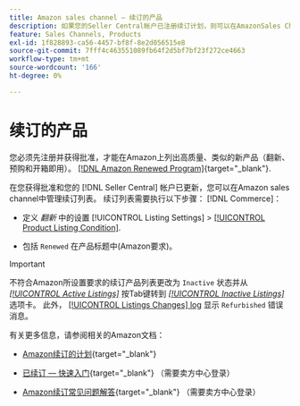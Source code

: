 ```yaml
---
title: Amazon sales channel — 续订的产品
description: 如果您的Seller Central帐户已注册续订计划，则可以在AmazonSales Channel中管理续订的列表。
feature: Sales Channels, Products
exl-id: 1f828893-ca56-4457-bf8f-8e2d056515e8
source-git-commit: 7fff4c463551089fb64f2d5bf7bf23f272ce4663
workflow-type: tm+mt
source-wordcount: '166'
ht-degree: 0%

---
```


# 续订的产品

您必须先注册并获得批准，才能在Amazon上列出高质量、类似的新产品（翻新、预购和开箱即用）。 [[!DNL Amazon Renewed Program]](https://sell.amazon.com/programs/renewed.html){target="_blank"}.

在您获得批准和您的 [!DNL Seller Central] 帐户已更新，您可以在Amazon sales channel中管理续订列表。 续订列表需要执行以下步骤： [!DNL Commerce]：

- 定义 _翻新_ 中的设置 [!UICONTROL Listing Settings] > [[!UICONTROL Product Listing Condition]](./product-listing-condition.md).

- 包括 `Renewed` 在产品标题中(Amazon要求)。

>[!IMPORTANT]
>
>不符合Amazon所设置要求的续订产品列表更改为 `Inactive` 状态并从 *[[!UICONTROL Active Listings]](./active-listings.md)* 按Tab键转到 *[[!UICONTROL Inactive Listings]](./inactive-listings.md)* 选项卡。 此外， [[!UICONTROL Listings Changes] log](./listing-changes-log.md) 显示 `Refurbished` 错误消息。

有关更多信息，请参阅相关的Amazon文档：

- [Amazon续订的计划](https://sell.amazon.com/programs/renewed.html){target="_blank"}

- [已续订 — 快速入门](https://sellercentral.amazon.com/gp/help/help.html/?itemID=201648580){target="_blank"} （需要卖方中心登录）

- [Amazon续订常见问题解答](https://sellercentral.amazon.com/gp/help/help.html?itemID=202190060){target="_blank"} （需要卖方中心登录）
